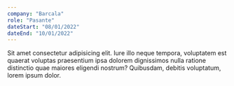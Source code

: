 ```yaml
---
company: "Barcala"
role: "Pasante"
dateStart: "08/01/2022"
dateEnd: "10/01/2022"
---
```


Sit amet consectetur adipisicing elit. Iure illo neque tempora, voluptatem est quaerat voluptas praesentium ipsa dolorem dignissimos nulla ratione distinctio quae maiores eligendi nostrum? Quibusdam, debitis voluptatum, lorem ipsum dolor.
